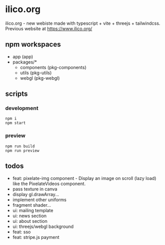 # ilico.org

ilico.org - new webiste made with typescript + vite + threejs + tailwindcss.
Previous website at https://www.ilico.org/

## npm workspaces

- app (app)
- packages/\*
    - components (pkg-components)
    - utils (pkg-utils)
    - webgl (pkg-webgl)

## scripts

### development

```
npm i
npm start
```

### preview

```
npm run build
npm run preview
```

## todos

- feat: pixelate-img component - Display an image on scroll (lazy load) like the PixelateVideos component.
- pass texture in canva
- display gl.drawArray...
- implement other uniforms
- fragment shader...
- ui: mailing template
- ui: news section
- ui: about section
- ui: threejs/webgl background
- feat: sso
- feat: stripe.js payment
